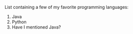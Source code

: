 List containing a few of my favorite programming languages:
1. Java
2. Python
3. Have I mentioned Java?

